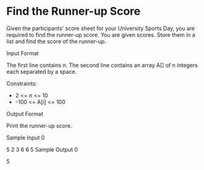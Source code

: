 # Find the Runner-up Score

Given the participants' score sheet for your University Sports Day, you are required to find the runner-up score. You are given  scores. Store them in a list and find the score of the runner-up.

Input Format

The first line contains n. The second line contains an array A[] of n integers each separated by a space.

Constraints: 
- 2 <= n <= 10
- -100 <= A[i] <= 100

Output Format

Print the runner-up score.

Sample Input 0

5
2 3 6 6 5
Sample Output 0

5
